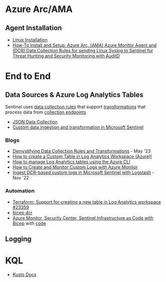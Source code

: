 # Azure Arc/AMA
## Agent Installation
- [Linux Installation](https://learn.microsoft.com/en-us/azure/azure-arc/servers/manage-agent?tabs=linux-apt)
- [How-To Install and Setup: Azure Arc, (AMA) Azure Monitor Agent and (DCR) Data Collection Rules for sending Linux Syslog to Sentinel for Threat Hunting and Security Monitoring with AuditD](https://medium.com/@truvis.thornton/how-to-install-and-setup-azure-arc-ama-azure-monitor-agent-and-dcr-data-collection-rules-for-47381ee9d312)

# End to End

## Data Sources & Azure Log Analytics Tables
Sentinel uses [data collection rules](https://learn.microsoft.com/en-us/azure/azure-monitor/essentials/data-collection-rule-overview) that support [transformations](https://learn.microsoft.com/en-us/azure/azure-monitor/essentials/data-collection-transformations) that process data from [collection endpoints](https://learn.microsoft.com/en-us/azure/azure-monitor/essentials/data-collection-endpoint-overview?tabs=portal)

- [JSON Data Collection](https://learn.microsoft.com/en-us/azure/azure-monitor/agents/data-collection-log-json)
- [Custom data ingestion and transformation in Microsoft Sentinel](https://learn.microsoft.com/en-us/azure/sentinel/data-transformation)

### Blogs
- [Demystifying Data Collection Rules and Transformations](https://hybridbrothers.com/demystifying-data-collection-rules-and-transformations/) - May '23
- [How to create a Custom Table in Log Analytics Workspace (Azure)!](https://it-infrastructure.solutions/how-to-create-a-custom-log-analytics-workspace-table/)
- [How to manage Log Analytics tables using the Azure CLI](https://www.jorgebernhardt.com/log-analytics-workspace-tables-azure-cli/)
- [How to Create and Monitor Custom Logs with Azure Monitor](https://phiptech.com/how-to-create-and-monitor-custom-logs-with-azure-monitor/)
- [Ingest DCR-based custom logs in Microsoft Sentinel with Logstash](https://koosg.medium.com/ingest-dcr-based-custom-logs-in-microsoft-sentinel-with-logstash-f94c79e69b93) - Nov '22

### Automation
- [Terraform: Support for creating a new table in Log Analytics workspace #23359](https://github.com/hashicorp/terraform-provider-azurerm/issues/23359)
- [bicep dcr](https://github.com/petitess/bicep/blob/main/datacollectionrule01/modules/dcr.bicep)
- [Azure Monitor, Security Center, Sentinel Infrastructure as Code with Bicep](https://www.cloudsma.com/2021/04/iac-bicep-azure-monitor-security/) with [code](https://github.com/scautomation/Bicep-AzureMonitor-Sentinel)

## Logging

# KQL
- [Kusto Docs](https://learn.microsoft.com/en-us/kusto/?view=microsoft-fabric)
